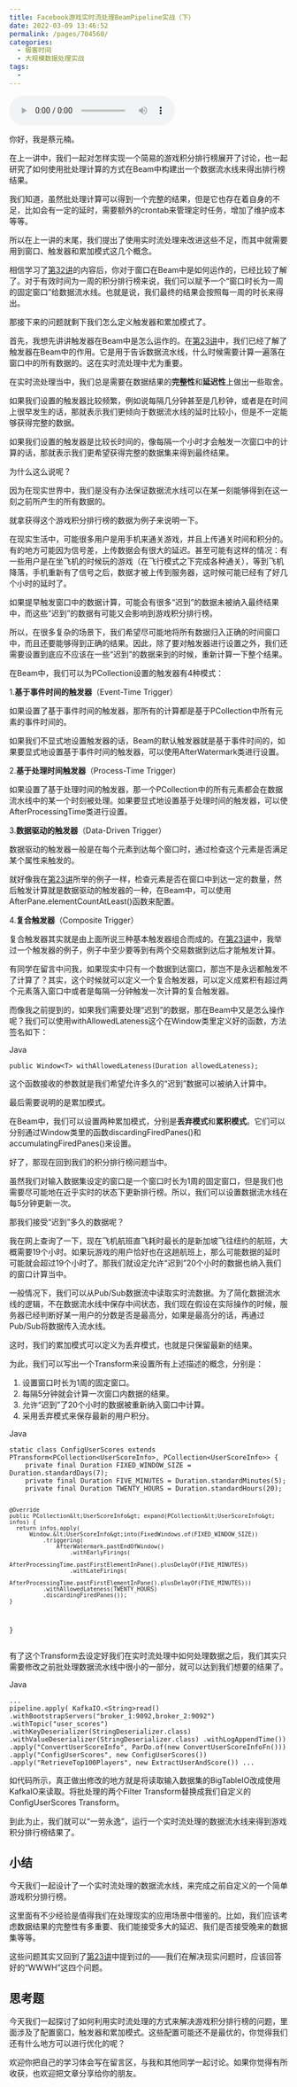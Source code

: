 ```yaml
---
title: Facebook游戏实时流处理BeamPipeline实战（下）
date: 2022-03-09 13:46:52
permalink: /pages/704560/
categories:
  - 极客时间
  - 大规模数据处理实战
tags:
  - 
---
```

<audio title="36.Facebook游戏实时流处理BeamPipeline实战（下）" src="https://static001.geekbang.org/resource/audio/4c/2b/4c03f7ee4e15a5ff32dc34471d22b12b.mp3" controls="controls"></audio> 
<p>你好，我是蔡元楠。</p><p>在上一讲中，我们一起对怎样实现一个简易的游戏积分排行榜展开了讨论，也一起研究了如何使用批处理计算的方式在Beam中构建出一个数据流水线来得出排行榜结果。</p><p>我们知道，虽然批处理计算可以得到一个完整的结果，但是它也存在着自身的不足，比如会有一定的延时，需要额外的crontab来管理定时任务，增加了维护成本等等。</p><p>所以在上一讲的末尾，我们提出了使用实时流处理来改进这些不足，而其中就需要用到窗口、触发器和累加模式这几个概念。</p><p>相信学习了<a href="https://time.geekbang.org/column/article/105707">第32讲</a>的内容后，你对于窗口在Beam中是如何运作的，已经比较了解了。对于有效时间为一周的积分排行榜来说，我们可以赋予一个“窗口时长为一周的固定窗口”给数据流水线。也就是说，我们最终的结果会按照每一周的时长来得出。</p><p>那接下来的问题就剩下我们怎么定义触发器和累加模式了。</p><p>首先，我想先讲讲触发器在Beam中是怎么运作的。在<a href="https://time.geekbang.org/column/article/100478">第23讲</a>中，我们已经了解了触发器在Beam中的作用。它是用于告诉数据流水线，什么时候需要计算一遍落在窗口中的所有数据的。这在实时流处理中尤为重要。</p><p>在实时流处理当中，我们总是需要在数据结果的<strong>完整性</strong>和<strong>延迟性</strong>上做出一些取舍。</p><p>如果我们设置的触发器比较频繁，例如说每隔几分钟甚至是几秒钟，或者是在时间上很早发生的话，那就表示我们更倾向于数据流水线的延时比较小，但是不一定能够获得完整的数据。</p><!-- [[[read_end]]] --><p>如果我们设置的触发器是比较长时间的，像每隔一个小时才会触发一次窗口中的计算的话，那就表示我们更希望获得完整的数据集来得到最终结果。</p><p>为什么这么说呢？</p><p>因为在现实世界中，我们是没有办法保证数据流水线可以在某一刻能够得到在这一刻之前所产生的所有数据的。</p><p>就拿获得这个游戏积分排行榜的数据为例子来说明一下。</p><p>在现实生活中，可能很多用户是用手机来通关游戏，并且上传通关时间和积分的。有的地方可能因为信号差，上传数据会有很大的延迟。甚至可能有这样的情况：有一些用户是在坐飞机的时候玩的游戏（在飞行模式之下完成各种通关），等到飞机降落，手机重新有了信号之后，数据才被上传到服务器，这时候可能已经有了好几个小时的延时了。</p><p>如果提早触发窗口中的数据计算，可能会有很多“迟到”的数据未被纳入最终结果中，而这些“迟到”的数据有可能又会影响到游戏积分排行榜。</p><p>所以，在很多复杂的场景下，我们希望尽可能地将所有数据归入正确的时间窗口中，而且还要能够得到正确的结果。因此，除了要对触发器进行设置之外，我们还需要设置到底应不应该在一些“迟到”的数据来到的时候，重新计算一下整个结果。</p><p>在Beam中，我们可以为PCollection设置的触发器有4种模式：</p><p>1.<strong>基于事件时间的触发器</strong>（Event-Time Trigger）</p><p>如果设置了基于事件时间的触发器，那所有的计算都是基于PCollection中所有元素的事件时间的。</p><p>如果我们不显式地设置触发器的话，Beam的默认触发器就是基于事件时间的，如果要显式地设置基于事件时间的触发器，可以使用AfterWatermark类进行设置。</p><p>2.<strong>基于处理时间触发器</strong>（Process-Time Trigger）</p><p>如果设置了基于处理时间的触发器，那一个PCollection中的所有元素都会在数据流水线中的某一个时刻被处理。如果要显式地设置基于处理时间的触发器，可以使AfterProcessingTime类进行设置。</p><p>3.<strong>数据驱动的触发器</strong>（Data-Driven Trigger）</p><p>数据驱动的触发器一般是在每个元素到达每个窗口时，通过检查这个元素是否满足某个属性来触发的。</p><p>就好像我在<a href="https://time.geekbang.org/column/article/100478">第23讲</a>所举的例子一样，检查元素是否在窗口中到达一定的数量，然后触发计算就是数据驱动的触发器的一种，在Beam中，可以使用AfterPane.elementCountAtLeast()函数来配置。</p><p>4.<strong>复合触发器</strong>（Composite Trigger）</p><p>复合触发器其实就是由上面所说三种基本触发器组合而成的。在<a href="https://time.geekbang.org/column/article/100478">第23讲</a>中，我举过一个触发器的例子，例子中至少要等到有两个交易数据到达后才能触发计算。</p><p>有同学在留言中问我，如果现实中只有一个数据到达窗口，那岂不是永远都触发不了计算了？其实，这个时候就可以定义一个复合触发器，可以定义成累积有超过两个元素落入窗口中或者是每隔一分钟触发一次计算的复合触发器。</p><p>而像我之前提到的，如果我们需要处理“迟到”的数据，那在Beam中又是怎么操作呢？我们可以使用withAllowedLateness这个在Window类里定义好的函数，方法签名如下：</p><p>Java</p><pre><code>public Window&lt;T&gt; withAllowedLateness(Duration allowedLateness);
</code></pre><p>这个函数接收的参数就是我们希望允许多久的“迟到”数据可以被纳入计算中。</p><p>最后需要说明的是累加模式。</p><p>在Beam中，我们可以设置两种累加模式，分别是<strong>丢弃模式</strong>和<strong>累积模式</strong>。它们可以分别通过Window类里的函数discardingFiredPanes()和accumulatingFiredPanes()来设置。</p><p>好了，那现在回到我们的积分排行榜问题当中。</p><p>虽然我们对输入数据集设定的窗口是一个窗口时长为1周的固定窗口，但是我们也需要尽可能地在近乎实时的状态下更新排行榜。所以，我们可以设置数据流水线在每5分钟更新一次。</p><p>那我们接受“迟到”多久的数据呢？</p><p>我在网上查询了一下，现在飞机航班直飞耗时最长的是新加坡飞往纽约的航班，大概需要19个小时。如果玩游戏的用户恰好也在这趟航班上，那么可能数据的延时可能就会超过19个小时了。那我们就设定允许“迟到”20个小时的数据也纳入我们的窗口计算当中。</p><p>一般情况下，我们可以从Pub/Sub数据流中读取实时流数据。为了简化数据流水线的逻辑，不在数据流水线中保存中间状态，我们现在假设在实际操作的时候，服务器已经判断好某一用户的分数是否是最高分，如果是最高分的话，再通过Pub/Sub将数据传入流水线。</p><p>这时，我们的累加模式可以定义为丢弃模式，也就是只保留最新的结果。</p><p>为此，我们可以写出一个Transform来设置所有上述描述的概念，分别是：</p><ol>
<li>设置窗口时长为1周的固定窗口。</li>
<li>每隔5分钟就会计算一次窗口内数据的结果。</li>
<li>允许“迟到”了20个小时的数据被重新纳入窗口中计算。</li>
<li>采用丢弃模式来保存最新的用户积分。</li>
</ol><p>Java</p><pre><code>static class ConfigUserScores extends PTransform&lt;PCollection&lt;UserScoreInfo&gt;, PCollection&lt;UserScoreInfo&gt;&gt; {
    private final Duration FIXED_WINDOW_SIZE = Duration.standardDays(7);
    private final Duration FIVE_MINUTES = Duration.standardMinutes(5);
    private final Duration TWENTY_HOURS = Duration.standardHours(20);

    @Override
    public PCollection&lt;UserScoreInfo&gt; expand(PCollection&lt;UserScoreInfo&gt; infos) {
      return infos.apply(
          Window.&lt;UserScoreInfo&gt;into(FixedWindows.of(FIXED_WINDOW_SIZE))
              .triggering(
                  AfterWatermark.pastEndOfWindow()
                      .withEarlyFirings(
                          AfterProcessingTime.pastFirstElementInPane().plusDelayOf(FIVE_MINUTES))
                      .withLateFirings(
                          AfterProcessingTime.pastFirstElementInPane().plusDelayOf(FIVE_MINUTES)))
              .withAllowedLateness(TWENTY_HOURS)
              .discardingFiredPanes());
    }
  }
</code></pre><p>有了这个Transform去设定好我们在实时流处理中如何处理数据之后，我们其实只需要修改之前批处理数据流水线中很小的一部分，就可以达到我们想要的结果了。</p><p>Java</p><pre><code>...
pipeline.apply(
            KafkaIO.&lt;String&gt;read()
                .withBootstrapServers(&quot;broker_1:9092,broker_2:9092&quot;)
                .withTopic(&quot;user_scores&quot;)
                .withKeyDeserializer(StringDeserializer.class)
                .withValueDeserializer(StringDeserializer.class)
                .withLogAppendTime())
        .apply(&quot;ConvertUserScoreInfo&quot;, ParDo.of(new ConvertUserScoreInfoFn()))
        .apply(&quot;ConfigUserScores&quot;, new ConfigUserScores())
        .apply(&quot;RetrieveTop100Players&quot;, new ExtractUserAndScore())
...
</code></pre><p>如代码所示，真正做出修改的地方就是将读取输入数据集的BigTableIO改成使用KafkaIO来读取。将批处理的两个Filter Transform替换成我们自定义的ConfigUserScores Transform。</p><p>到此为止，我们就可以“一劳永逸”，运行一个实时流处理的数据流水线来得到游戏积分排行榜结果了。</p><h2>小结</h2><p>今天我们一起设计了一个实时流处理的数据流水线，来完成之前自定义的一个简单游戏积分排行榜。</p><p>这里面有不少经验是值得我们在处理现实的应用场景中借鉴的。比如，我们应该考虑数据结果的完整性有多重要、我们能接受多大的延迟、我们是否接受晚来的数据集等等。</p><p>这些问题其实又回到了<a href="https://time.geekbang.org/column/article/100478">第23讲</a>中提到过的——我们在解决现实问题时，应该回答好的“WWWH”这四个问题。</p><h2>思考题</h2><p>今天我们一起探讨了如何利用实时流处理的方式来解决游戏积分排行榜的问题，里面涉及了配置窗口，触发器和累加模式。这些配置可能还不是最优的，你觉得我们还有什么地方可以进行优化的呢？</p><p>欢迎你把自己的学习体会写在留言区，与我和其他同学一起讨论。如果你觉得有所收获，也欢迎把文章分享给你的朋友。</p><p></p>